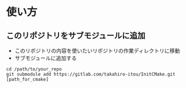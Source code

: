 #   使い方

##  このリポジトリをサブモジュールに追加
- このリポジトリの内容を使いたいリポジトリの作業ディレクトリに移動
- サブモジュールに追加する

```
cd /path/to/your_repo
git submodule add https://gitlab.com/takahiro-itou/InitCMake.git [path_for_cmake]
```
